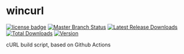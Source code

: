 # wincurl

[![license badge](https://img.shields.io/github/license/fcharlie/wincurl.svg)](LICENSE)
[![Master Branch Status](https://github.com/fcharlie/wincurl/workflows/CI/badge.svg)](https://github.com/fcharlie/wincurl/actions)
[![Latest Release Downloads](https://img.shields.io/github/downloads/fcharlie/wincurl/latest/total.svg)](https://github.com/fcharlie/wincurl/releases/latest)
[![Total Downloads](https://img.shields.io/github/downloads/fcharlie/wincurl/total.svg)](https://github.com/fcharlie/wincurl/releases)
[![Version](https://img.shields.io/github/v/release/fcharlie/wincurl)](https://github.com/fcharlie/wincurl/releases/latest)

cURL build script, based on Github Actions
